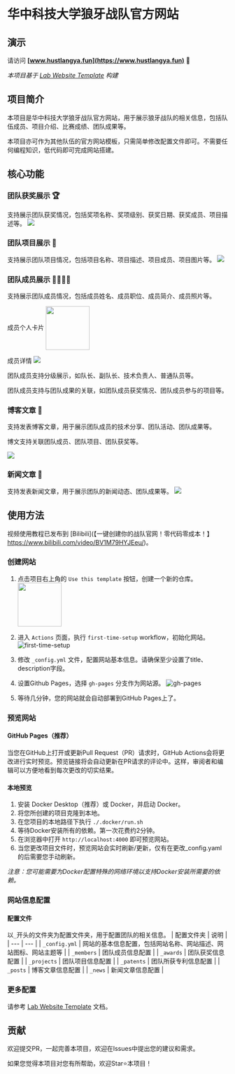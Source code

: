 
# 华中科技大学狼牙战队官方网站

## 演示
请访问 **[www.hustlangya.fun](https://www.hustlangya.fun)** 🚀

_本项目基于 [Lab Website Template](https://greene-lab.gitbook.io/lab-website-template-docs) 构建_

## 项目简介

本项目是华中科技大学狼牙战队官方网站，用于展示狼牙战队的相关信息，包括队伍成员、项目介绍、比赛成绩、团队成果等。

本项目亦可作为其他队伍的官方网站模板，只需简单修改配置文件即可。不需要任何编程知识，低代码即可完成网站搭建。

## 核心功能
### 团队获奖展示 🏆
支持展示团队获奖情况，包括奖项名称、奖项级别、获奖日期、获奖成员、项目描述等。
![](./assets/awards.png)

### 团队项目展示 🚀
支持展示团队项目情况，包括项目名称、项目描述、项目成员、项目图片等。
![](./assets/projects.png)

### 团队成员展示 👨‍👩‍👧‍👦
支持展示团队成员情况，包括成员姓名、成员职位、成员简介、成员照片等。

成员个人卡片
<img src="./assets/member_card.png" width="100px" align="center">


成员详情
![](./assets/member_detail.png)

团队成员支持分级展示，如队长、副队长、技术负责人、普通队员等。

团队成员支持与团队成果的关联，如团队成员获奖情况、团队成员参与的项目等。

### 博客文章 📝
支持发表博客文章，用于展示团队成员的技术分享、团队活动、团队成果等。

博文支持关联团队成员、团队项目、团队获奖等。

![](./assets/blogs.png)

### 新闻文章 📰
支持发表新闻文章，用于展示团队的新闻动态、团队成果等。
![](./assets/news.png)


## 使用方法

视频使用教程已发布到 [Bilibili](【一键创建你的战队官网！零代码零成本！】 https://www.bilibili.com/video/BV1M79HYJEeu/)。

### 创建网站
1. 点击项目右上角的 `Use this template` 按钮，创建一个新的仓库。
<a href="https://github.com/new?template_name=langya_website&template_owner=HUSTLYRM" class="center"><img src="./assets/use_template.png" width="100px"></a>

2. 进入 `Actions` 页面，执行 `first-time-setup` workflow，初始化网站。
![first-time-setup](./assets/actions.png)

3. 修改 `_config.yml` 文件，配置网站基本信息。请确保至少设置了title、description字段。

4. 设置Github Pages，选择 `gh-pages` 分支作为网站源。
![gh-pages](./assets/pages.png)
5. 等待几分钟，您的网站就会自动部署到GitHub Pages上了。

### 预览网站
#### GitHub Pages（推荐）

当您在GitHub上打开或更新Pull Request（PR）请求时，GitHub Actions会将更改进行实时预览。预览链接将会自动更新在PR请求的评论中。这样，审阅者和编辑可以方便地看到每次更改的切实结果。

#### 本地预览
1. 安装 Docker Desktop（推荐）或 Docker，并启动 Docker。
2. 将您所创建的项目克隆到本地。
3. 在您项目的本地路径下执行 `./.docker/run.sh`
4. 等待Docker安装所有的依赖。第一次花费约2分钟。
5. 在浏览器中打开 `http://localhost:4000` 即可预览网站。
6. 当您更改项目文件时，预览网站会实时刷新/更新，仅有在更改_config.yaml的后需要您手动刷新。

_注意：您可能需要为Docker配置特殊的网络环境以支持Docker安装所需要的依赖。_

### 网站信息配置
#### 配置文件
以`_`开头的文件夹为配置文件夹，用于配置团队的相关信息。
| 配置文件夹 | 说明 |
| --- | --- |
| `_config.yml` | 网站的基本信息配置，包括网站名称、网站描述、网站图标、网站主题等 |
| `_members` | 团队成员信息配置 |
| `_awards` | 团队获奖信息配置 |
| `_projects` | 团队项目信息配置 |
| `_patents` | 团队所获专利信息配置 |
| `_posts` | 博客文章信息配置 |
| `_news` | 新闻文章信息配置 |

### 更多配置
请参考 [Lab Website Template](https://greene-lab.gitbook.io/lab-website-template-docs) 文档。


## 贡献
欢迎提交PR，一起完善本项目，欢迎在Issues中提出您的建议和需求。

如果您觉得本项目对您有所帮助，欢迎Star⭐️本项目！